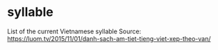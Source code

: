 # syllable
List of the current Vietnamese syllable
Source: https://luom.tv/2015/11/01/danh-sach-am-tiet-tieng-viet-xep-theo-van/
